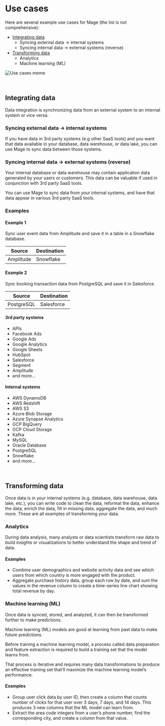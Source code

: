 # Use cases

Here are several example use cases for Mage (the list is not comprehensive):

- [Integrating data](#integrating-data)
    - Syncing external data → internal systems
    - Syncing internal data → external systems (reverse)
- [Transforming data](#transforming-data)
    - Analytics
    - Machine learning (ML)

<img
  alt="Use cases meme"
  src="https://media.makeameme.org/created/use-cases-use.jpg"
/>

<br />

## Integrating data

Data integration is synchronizing data from an external system to an internal system or vice versa.

### Syncing external data → internal systems

If you have data in 3rd party systems (e.g other SaaS tools) and you want that data available in
your database, data warehouse, or data lake, you can use Mage to sync data between those systems.

### Syncing internal data → external systems (reverse)

Your internal database or data warehouse may contain application data generated by your
users or customers. This data can be valuable if used in conjunction with 3rd party SaaS tools.

You can use Mage to sync data from your internal systems, and have that data appear in various
3rd party SaaS tools.

### Examples

#### Example 1

Sync user event data from Amplitude and save it in a table in a Snowflake database.

| Source | Destination |
| --- | --- |
| Amplitude | Snowflake |

#### Example 2

Sync booking transaction data from PostgreSQL and save it in Salesforce.

| Source | Destination |
| --- | --- |
| PostgreSQL | Salesforce |

#### 3rd party systems

- APIs
- Facebook Ads
- Google Ads
- Google Analytics
- Google Sheets
- HubSpot
- Salesforce
- Segment
- Amplitude
- and more...

#### Internal systems

- AWS DynamoDB
- AWS Redshift
- AWS S3
- Azure Blob Storage
- Azure Synapse Analytics
- GCP BigQuery
- GCP Cloud Storage
- Kafka
- MySQL
- Oracle Database
- PostgreSQL
- Snowflake
- and more...

<br />

## Transforming data

Once data is in your internal systems (e.g. database, data warehouse, data lake, etc.),
you can write code to clean the data, reformat the data, enhance the data, enrich the data,
fill in missing data, aggregate the data, and much more. These are all examples of transforming
your data.

### Analytics

During data analysis, many analysts or data scientists transform raw data to build insights or
visualizations to better understand the shape and trend of data.

#### Examples

- Combine user demographics and website activity data and
see which users from which country is more engaged with the product.
- Aggregate purchase history data, group each row by date, and sum the values in the revenue column
to create a time-series line chart showing total revenue by day.

### Machine learning (ML)

Once data is synced, stored, and analyzed, it can then be transformed further to make predictions.

Machine learning (ML) models are good at learning from past data to make future predictions.

Before training a machine learning model, a process called data preparation and feature extraction
is required to build a training set that the model learns from.

That process is iterative and requires many data transformations to produce an effective
training set that’ll maximize the machine learning model’s performance.

#### Examples

- Group user click data by user ID, then create a column that counts number of clicks for that
user over 3 days, 7 days, and 14 days. This produces 3 new columns that the ML model can learn from.
- Extract the area code integers from a user’s phone number, find the corresponding city,
and create a column from that value.

<br />

